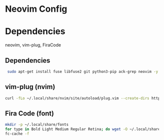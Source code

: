 # Neovim Config



# Dependencies
neovim, vim-plug, FiraCode

## Dependencies
```bash
 sudo apt-get install fuse libfuse2 git python3-pip ack-grep neovim -y
```
## vim-plug (nvim)
```bash
curl -fLo ~/.local/share/nvim/site/autoload/plug.vim --create-dirs https://raw.githubusercontent.com/junegunn/vim-plug/master/plug.vim
```
## Fira Code (font)
```bash
mkdir -p ~/.local/share/fonts
for type in Bold Light Medium Regular Retina; do wget -O ~/.local/share/fonts/FiraCode-$type.ttf "https://github.com/tonsky/FiraCode/blob/master/distr/ttf/FiraCode-$type.ttf?raw=true"; done
fc-cache -f
```
